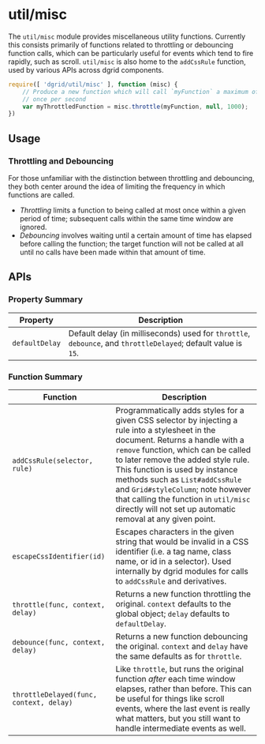 # util/misc

The `util/misc` module provides miscellaneous utility functions. Currently this
consists primarily of functions related to throttling or debouncing function
calls, which can be particularly useful for events which tend to fire rapidly,
such as scroll.  `util/misc` is also home to the `addCssRule` function,
used by various APIs across dgrid components.

```js
require([ 'dgrid/util/misc' ], function (misc) {
    // Produce a new function which will call `myFunction` a maximum of
    // once per second
    var myThrottledFunction = misc.throttle(myFunction, null, 1000);
})
```

## Usage

### Throttling and Debouncing

For those unfamiliar with the distinction between throttling and debouncing,
they both center around the idea of limiting the frequency in which functions
are called.

* *Throttling* limits a function to being called at most once within a given
  period of time; subsequent calls within the same time window are ignored.
* *Debouncing* involves waiting until a certain amount of time has
  elapsed before calling the function; the target function will not be
  called at all until no calls have been made within that amount of time.

## APIs

### Property Summary

Property | Description
-------- | -----------
`defaultDelay` | Default delay (in milliseconds) used for `throttle`, `debounce`, and `throttleDelayed`; default value is `15`.

### Function Summary

Function | Description
-------- | -----------
`addCssRule(selector, rule)` | Programmatically adds styles for a given CSS selector by injecting a rule into a stylesheet in the document.  Returns a handle with a `remove` function, which can be called to later remove the added style rule.  This function is used by instance methods such as `List#addCssRule` and `Grid#styleColumn`; note however that calling the function in `util/misc` directly will not set up automatic removal at any given point.
`escapeCssIdentifier(id)` | Escapes characters in the given string that would be invalid in a CSS identifier (i.e. a tag name, class name, or id in a selector).  Used internally by dgrid modules for calls to `addCssRule` and derivatives.
`throttle(func, context, delay)` | Returns a new function throttling the original.  `context` defaults to the global object; `delay` defaults to `defaultDelay`.
`debounce(func, context, delay)` | Returns a new function debouncing the original.  `context` and `delay` have the same defaults as for `throttle`.
`throttleDelayed(func, context, delay)` | Like `throttle`, but runs the original function *after* each time window elapses, rather than before.  This can be useful for things like scroll events, where the last event is really what matters, but you still want to handle intermediate events as well.